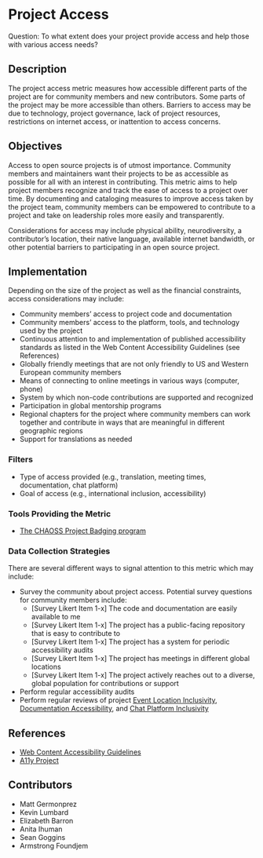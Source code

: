 # Project Access

Question: To what extent does your project provide access and help those with various access needs?

## Description

The project access metric measures how accessible different parts of the project are for community members and new contributors. Some parts of the project may be more accessible than others. Barriers to access may be due to technology, project governance, lack of project resources, restrictions on internet access, or inattention to access concerns.

## Objectives

Access to open source projects is of utmost importance. Community members and maintainers want their projects to be as accessible as possible for all with an interest in contributing. This metric aims to help project members recognize and track the ease of access to a project over time. By documenting and cataloging measures to improve access taken by the project team, community members can be empowered to contribute to a project and take on leadership roles more easily and transparently. 

Considerations for access may include physical ability, neurodiversity, a contributor’s location, their native language, available internet bandwidth, or other potential barriers to participating in an open source project.

## Implementation

Depending on the size of the project as well as the financial constraints, access considerations may include:

- Community members’ access to project code and documentation
- Community members’ access to the platform, tools, and technology used by the project
- Continuous attention to and implementation of published accessibility standards as listed in the Web Content Accessibility Guidelines (see References) 
- Globally friendly meetings that are not only friendly to US and Western European community members 
- Means of connecting to online meetings in various ways (computer, phone)
- System by which non-code contributions are supported and recognized
- Participation in global mentorship programs
- Regional chapters for the project where community members can work together and contribute in ways that are meaningful in different geographic regions
- Support for translations as needed

### Filters
- Type of access provided (e.g., translation, meeting times, documentation, chat platform)
- Goal of access (e.g., international inclusion, accessibility)

### Tools Providing the Metric
- [The CHAOSS Project Badging program](https://github.com/badging)

### Data Collection Strategies 
There are several different ways to signal attention to this metric which may include:

- Survey the community about project access. Potential survey questions for community members include:
  - [Survey Likert Item 1-x] The code and documentation are easily available to me
  - [Survey Likert Item 1-x] The project has a public-facing repository that is easy to contribute to
  - [Survey Likert Item 1-x] The project has a system for periodic accessibility audits
  - [Survey Likert Item 1-x] The project has meetings in different global locations  
  - [Survey Likert Item 1-x] The project actively reaches out to a diverse, global population for contributions or support  
- Perform regular accessibility audits  
- Perform regular reviews of project  [Event Location Inclusivity](https://chaoss.community/?p=4811), [Documentation Accessibility](https://chaoss.community/?p=3535), and [Chat Platform Inclusivity](https://chaoss.community/?p=3536)

## References

- [Web Content Accessibility Guidelines](https://www.w3.org/WAI/standards-guidelines/wcag/)  
- [A11y Project](https://www.a11yproject.com/)

## Contributors

- Matt Germonprez
- Kevin Lumbard
- Elizabeth Barron
- Anita Ihuman
- Sean Goggins 
- Armstrong Foundjem


